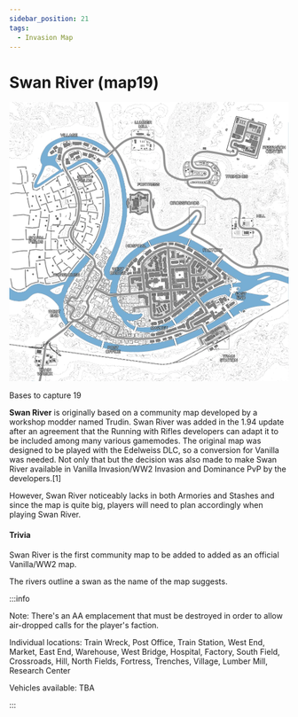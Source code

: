 ```yaml
---
sidebar_position: 21
tags:
  - Invasion Map
---
```

# Swan River (map19)

![](./img/Map19_labels.webp)

Bases to capture	19

**Swan River** is originally based on a community map developed by a workshop modder named Trudin. Swan River was added in the 1.94 update after an agreement that the Running with Rifles developers can adapt it to be included among many various gamemodes. The original map was designed to be played with the Edelweiss DLC, so a conversion for Vanilla was needed. Not only that but the decision was also made to make Swan River available in Vanilla Invasion/WW2 Invasion and Dominance PvP by the developers.[1]

However, Swan River noticeably lacks in both Armories and Stashes and since the map is quite big, players will need to plan accordingly when playing Swan River.

#### Trivia

Swan River is the first community map to be added to added as an official Vanilla/WW2 map.

The rivers outline a swan as the name of the map suggests.

:::info

Note: There's an AA emplacement that must be destroyed in order to allow air-dropped calls for the player's faction.

Individual locations: Train Wreck, Post Office, Train Station, West End, Market, East End, Warehouse, West Bridge, Hospital, Factory, South Field, Crossroads, Hill, North Fields, Fortress, Trenches, Village, Lumber Mill, Research Center

Vehicles available: TBA


:::